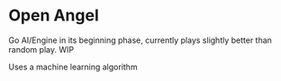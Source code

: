 # Open Angel
Go AI/Engine in its beginning phase, currently plays slightly better than random play. WIP

Uses a machine learning algorithm
